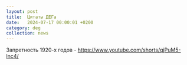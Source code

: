 ```yaml
---
layout: post
title:  Цитаты ДЕГа
date:   2024-07-17 00:00:01 +0200
category: deg
collection: news
---
```


Запретность 1920-х годов - <https://www.youtube.com/shorts/qjPuM5-lnc4/>
